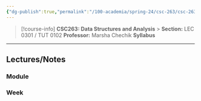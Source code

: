 ```yaml
---
{"dg-publish":true,"permalink":"/100-academia/spring-24/csc-263/csc-263/","tags":["university","cs","course-page"],"created":"2024-06-22T19:06:24.428-04:00","updated":"2024-08-20T13:51:09.959-04:00"}
---
```



> [!course-info] **CSC263: Data Structures and Analysis** > **Section:** LEC 0301 / TUT 0102
> **Professor:** Marsha Chechik
> **Syllabus**

---

## Lectures/Notes

### Module



### Week


